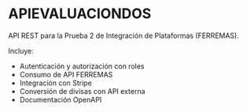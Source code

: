 # APIEVALUACIONDOS

API REST para la Prueba 2 de Integración de Plataformas (FERREMAS).

Incluye:
- Autenticación y autorización con roles
- Consumo de API FERREMAS
- Integración con Stripe
- Conversión de divisas con API externa
- Documentación OpenAPI